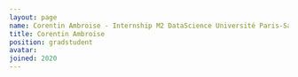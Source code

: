```yaml
---
layout: page
name: Corentin Ambroise - Internship M2 DataScience Université Paris-Saclay (2020)
title: Corentin Ambroise
position: gradstudent
avatar:
joined: 2020
---
```



